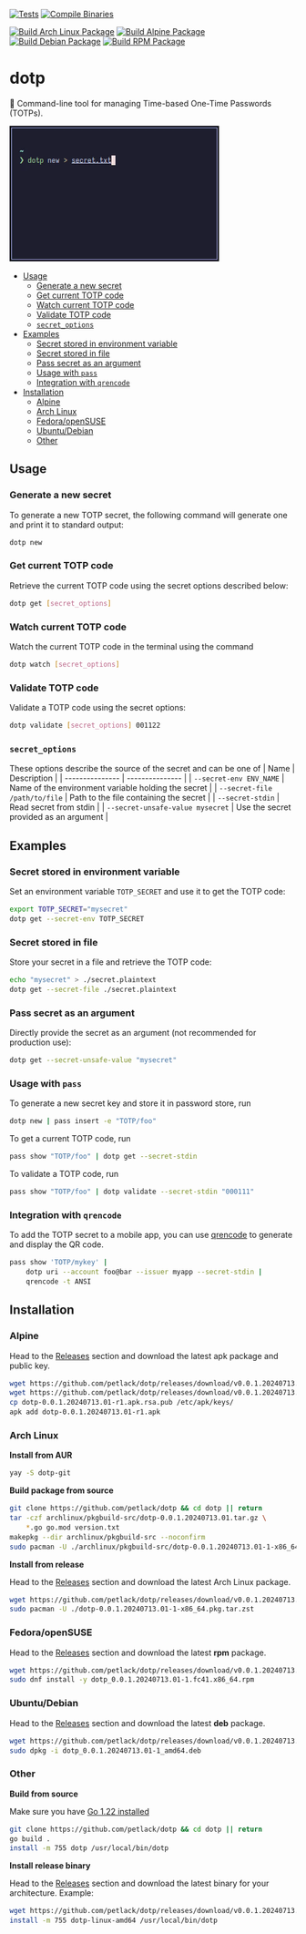 [![Tests](https://github.com/petlack/dotp/actions/workflows/tests.yml/badge.svg)](https://github.com/petlack/dotp/actions/workflows/tests.yml)
[![Compile Binaries](https://github.com/petlack/dotp/actions/workflows/compile.yml/badge.svg)](https://github.com/petlack/dotp/actions/workflows/compile.yml)

[![Build Arch Linux Package](https://github.com/petlack/dotp/actions/workflows/archlinux.yml/badge.svg)](https://github.com/petlack/dotp/actions/workflows/archlinux.yml)
[![Build Alpine Package](https://github.com/petlack/dotp/actions/workflows/alpine.yml/badge.svg)](https://github.com/petlack/dotp/actions/workflows/alpine.yml)
[![Build Debian Package](https://github.com/petlack/dotp/actions/workflows/debian.yml/badge.svg)](https://github.com/petlack/dotp/actions/workflows/debian.yml)
[![Build RPM Package](https://github.com/petlack/dotp/actions/workflows/rpm.yml/badge.svg)](https://github.com/petlack/dotp/actions/workflows/rpm.yml)

# dotp

:key: Command-line tool for managing Time-based One-Time Passwords (TOTPs).

![Screen recording](screencast.gif)

<!--toc:start-->
- [Usage](#usage)
  - [Generate a new secret](#generate-a-new-secret)
  - [Get current TOTP code](#get-current-totp-code)
  - [Watch current TOTP code](#watch-current-totp-code)
  - [Validate TOTP code](#validate-totp-code)
  - [`secret_options`](#secret_options)
- [Examples](#examples)
  - [Secret stored in environment variable](#secret-stored-in-environment-variable)
  - [Secret stored in file](#secret-stored-in-file)
  - [Pass secret as an argument](#pass-secret-as-an-argument)
  - [Usage with `pass`](#usage-with-pass)
  - [Integration with `qrencode`](#integration-with-qrencode)
- [Installation](#installation)
  - [Alpine](#alpine)
  - [Arch Linux](#arch-linux)
  - [Fedora/openSUSE](#fedoraopensuse)
  - [Ubuntu/Debian](#ubuntudebian)
  - [Other](#other)
<!--toc:end-->

## Usage

### Generate a new secret
To generate a new TOTP secret, the following command will generate one and print it to standard output:
```bash
dotp new
```

### Get current TOTP code
Retrieve the current TOTP code using the secret options described below:
```bash
dotp get [secret_options]
```

### Watch current TOTP code
Watch the current TOTP code in the terminal using the command
```bash
dotp watch [secret_options]
```

### Validate TOTP code
Validate a TOTP code using the secret options:
```bash
dotp validate [secret_options] 001122
```

### `secret_options`
These options describe the source of the secret and can be one of
| Name | Description |
| --------------- | --------------- |
| `--secret-env ENV_NAME` | Name of the environment variable holding the secret |
| `--secret-file /path/to/file` | Path to the file containing the secret |
| `--secret-stdin` | Read secret from stdin |
| `--secret-unsafe-value mysecret` | Use the secret provided as an argument |

## Examples

### Secret stored in environment variable
Set an environment variable `TOTP_SECRET` and use it to get the TOTP code:
```bash
export TOTP_SECRET="mysecret"
dotp get --secret-env TOTP_SECRET
```

### Secret stored in file
Store your secret in a file and retrieve the TOTP code:
```bash
echo "mysecret" > ./secret.plaintext
dotp get --secret-file ./secret.plaintext
```

### Pass secret as an argument
Directly provide the secret as an argument (not recommended for production use):
```bash
dotp get --secret-unsafe-value "mysecret"
```

### Usage with `pass`

To generate a new secret key and store it in password store, run
```bash
dotp new | pass insert -e "TOTP/foo"
```

To get a current TOTP code, run
```bash
pass show "TOTP/foo" | dotp get --secret-stdin
```

To validate a TOTP code, run
```bash
pass show "TOTP/foo" | dotp validate --secret-stdin "000111"
```

### Integration with `qrencode`
To add the TOTP secret to a mobile app, you can use [qrencode](https://github.com/fukuchi/libqrencode) to generate and display the QR code.
```bash
pass show 'TOTP/mykey' |
    dotp uri --account foo@bar --issuer myapp --secret-stdin |
    qrencode -t ANSI
```

## Installation

### Alpine
Head to the [Releases](https://github.com/petlack/dotp/releases) section and download the latest apk package and public key.
```bash
wget https://github.com/petlack/dotp/releases/download/v0.0.1.20240713.01/dotp-0.0.1.20240713.01-r1.apk
wget https://github.com/petlack/dotp/releases/download/v0.0.1.20240713.01/dotp-0.0.1.20240713.01-r1.apk.rsa.pub
cp dotp-0.0.1.20240713.01-r1.apk.rsa.pub /etc/apk/keys/
apk add dotp-0.0.1.20240713.01-r1.apk
```

### Arch Linux
**Install from AUR**
```bash
yay -S dotp-git
```

**Build package from source**
```bash
git clone https://github.com/petlack/dotp && cd dotp || return
tar -czf archlinux/pkgbuild-src/dotp-0.0.1.20240713.01.tar.gz \
    *.go go.mod version.txt
makepkg --dir archlinux/pkgbuild-src --noconfirm
sudo pacman -U ./archlinux/pkgbuild-src/dotp-0.0.1.20240713.01-1-x86_64.pkg.tar.zst
```

**Install from release**

Head to the [Releases](https://github.com/petlack/dotp/releases) section and download the latest Arch Linux package.
```bash
wget https://github.com/petlack/dotp/releases/download/v0.0.1.20240713.01/dotp-0.0.1.20240713.01-1-x86_64.pkg.tar.zst
sudo pacman -U ./dotp-0.0.1.20240713.01-1-x86_64.pkg.tar.zst
```

### Fedora/openSUSE
Head to the [Releases](https://github.com/petlack/dotp/releases) section and download the latest **rpm** package.
```bash
wget https://github.com/petlack/dotp/releases/download/v0.0.1.20240713.01/dotp_0.0.1.20240713.01.fc41.x86_64.rpm
sudo dnf install -y dotp_0.0.1.20240713.01-1.fc41.x86_64.rpm
```

### Ubuntu/Debian
Head to the [Releases](https://github.com/petlack/dotp/releases) section and download the latest **deb** package.
```bash
wget https://github.com/petlack/dotp/releases/download/v0.0.1.20240713.01/dotp_0.0.1.20240713.01-1_amd64.deb
sudo dpkg -i dotp_0.0.1.20240713.01-1_amd64.deb
```

### Other
**Build from source**

Make sure you have [Go 1.22 installed](https://go.dev/doc/install)
```bash
git clone https://github.com/petlack/dotp && cd dotp || return
go build .
install -m 755 dotp /usr/local/bin/dotp
```

**Install release binary**

Head to the [Releases](https://github.com/petlack/dotp/releases) section and download the latest binary for your architecture.
Example:
```bash
wget https://github.com/petlack/dotp/releases/download/v0.0.1.20240713.01/dotp-linux-amd64
install -m 755 dotp-linux-amd64 /usr/local/bin/dotp
```
